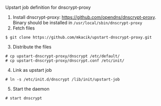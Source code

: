 Upstart job definition for dnscrypt-proxy

1. Install dnscrypt-proxy: <https://github.com/opendns/dnscrypt-proxy>. Binary should be installed in ```/usr/local/sbin/dnscrypt-proxy```
2. Fetch files

```
$ git clone https://github.com/mkacik/upstart-dnscrypt-proxy.git 

```
3. Distribute the files

```
# cp upstart-dnscrypt-proxy/dnscrypt /etc/default/
# cp upstart-dnscrypt-proxy/dnscrypt.conf /etc/init/
```
4. Link as upstart job

```
# ln -s /etc/init.d/dnscrypt /lib/init/upstart-job
```
5. Start the daemon

```
# start dnscrypt
```
